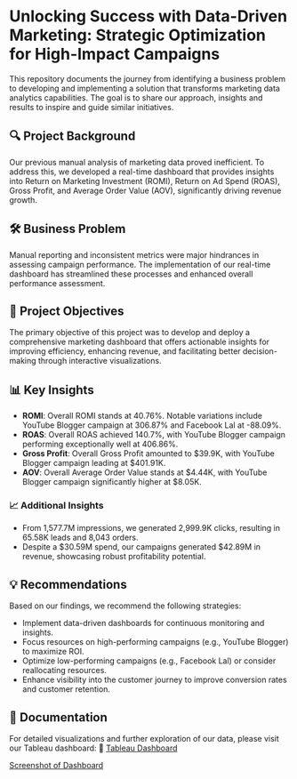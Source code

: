 # Unlocking Success with Data-Driven Marketing: Strategic Optimization for High-Impact Campaigns
This repository documents the journey from identifying a business problem to developing and implementing a solution that transforms marketing data analytics capabilities. The goal is to share our approach, insights and results to inspire and guide similar initiatives.

## 🔍 Project Background
Our previous manual analysis of marketing data proved inefficient. To address this, we developed a real-time dashboard that provides insights into Return on Marketing Investment (ROMI), Return on Ad Spend (ROAS), Gross Profit, and Average Order Value (AOV), significantly driving revenue growth.

## 🛠️ Business Problem
Manual reporting and inconsistent metrics were major hindrances in assessing campaign performance. The implementation of our real-time dashboard has streamlined these processes and enhanced overall performance assessment.

## 🎯 Project Objectives
The primary objective of this project was to develop and deploy a comprehensive marketing dashboard that offers actionable insights for improving efficiency, enhancing revenue, and facilitating better decision-making through interactive visualizations.

## 📊 Key Insights
- **ROMI**: Overall ROMI stands at 40.76%. Notable variations include YouTube Blogger campaign at 306.87% and Facebook Lal at -88.09%.
- **ROAS**: Overall ROAS achieved 140.7%, with YouTube Blogger campaign performing exceptionally well at 406.86%.
- **Gross Profit**: Overall Gross Profit amounted to $39.9K, with YouTube Blogger campaign leading at $401.91K.
- **AOV**: Overall Average Order Value stands at $4.44K, with YouTube Blogger campaign significantly higher at $8.05K.

### 📈 Additional Insights
- From 1,577.7M impressions, we generated 2,999.9K clicks, resulting in 65.58K leads and 8,043 orders.
- Despite a $30.59M spend, our campaigns generated $42.89M in revenue, showcasing robust profitability potential.

## 💡 Recommendations
Based on our findings, we recommend the following strategies:
- Implement data-driven dashboards for continuous monitoring and insights.
- Focus resources on high-performing campaigns (e.g., YouTube Blogger) to maximize ROI.
- Optimize low-performing campaigns (e.g., Facebook Lal) or consider reallocating resources.
- Enhance visibility into the customer journey to improve conversion rates and customer retention.

## 📌 Documentation
For detailed visualizations and further exploration of our data, please visit our Tableau dashboard:
🔰 [Tableau Dashboard](https://lnkd.in/gCscPGjG)

[Screenshot of Dashboard](https://example.com/path/to/your/image.png)
